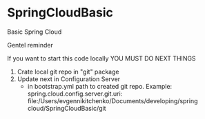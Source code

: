 # SpringCloudBasic
Basic Spring Cloud

Gentel reminder

If you want to start this code locally YOU MUST DO NEXT THINGS 

1) Crate local git repo in "git" package
2) Update next in Configuration Server 
    - in bootstrap.yml path to created git repo. Example: 
                  spring.cloud.config.server.git.uri: file:/Users/evgennikitchenko/Documents/developing/spring cloud/SpringCloudBasic/git
                  
